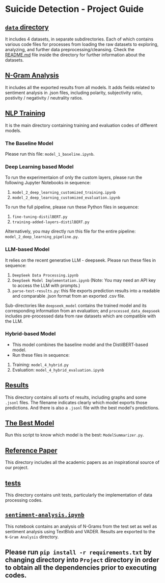 # Suicide Detection - Project Guide
## [`data` directory](./data/README.md)
It includes 4 datasets, in separate subdirectories. Each of which contains various code files for processes from loading the raw datasets to exploring, analyzing, and further data preprocessing/cleansing. 
Check the [README.md](./data/README.md) file inside the directory for further information about the datasets.

## [N-Gram Analysis](./N-Gram%20Analysis/)
It includes all the exported results from all models. It adds fields related to sentiment analysis in .json files, including polarity, subjectivity ratio, postivity / negativity / neutrality ratios. 

## [NLP Training](./NLP%20Training/)
It is the main directory containing training and evaluation codes of different models. 
### The Baseline Model
Please run this file: `model_1_baseline.ipynb`.
### Deep Learning based Model
To run the experimentaion of only the custom layers, please run the following Jupyter Notebooks in sequence:
1. `model_2_deep_learning_customized_training.ipynb`
2. `model_2_deep_learning_customized_evaluation.ipynb`

To run the full pipeline, please run these Python files in sequence:
1. `fine-tuning-distilBERT.py`
2. `training-added-layers-distilBERT.py`

Alternatively, you may directly run this file for the entire pipeline: `model_2_deep_learning_pipeline.py`.
### LLM-based Model
It relies on the recent generative LLM - deepseek. Please run these files in sequence:
1. `DeepSeek Data Processing.ipynb`
2. `DeepSeek Model Implementation.ipynb` (Note: You may need an API key to access the LLM with prompts.)
3. `parse-test-results.py`: this file exports prediction results into a readable and comparable .json format from an exported .csv file.

Sub-directories like `deepseek_model` contains the trained model and its corresponding information from an evaluation; and `processed_data_deepseek` includes pre-processed data from raw datasets which are compatible with the LLM. 

### Hybrid-based Model
* This model combines the baseline model and the DistilBERT-based model. 
* Run these files in sequence:
1. Training: `model_4_hybrid.py`
2. Evaluation: `model_4_hybrid_evaluation.ipynb`

## [Results](./NLP%20Training/Results/)
This directory contains all sorts of results, including graphs and some `.jsonl` files. The filename indicates clearly which model exports those predictions. And there is also a `.jsonl` file with the best model's predictions. 

## [The Best Model](./ModelSummarizer.py)
Run this script to know which model is the best: `ModelSummarizer.py`.

## [Reference Paper](./Reference%20Paper/)
This directory includes all the academic papers as an inspirational source of our project.

## [tests](./tests/)
This directory contains unit tests, particularly the implementation of data processing codes. 

## [`sentiment-analysis.ipynb`](./sentiment-analysis.ipynb)
This notebook contains an analysis of N-Grams from the test set as well as sentiment analysis using TextBlob and VADER. Results are exported to the `N-Gram Analysis` directory. 

## Please run `pip install -r requirements.txt` by changing directory into `Project` directory in order to obtain all the dependencies prior to executing codes. 